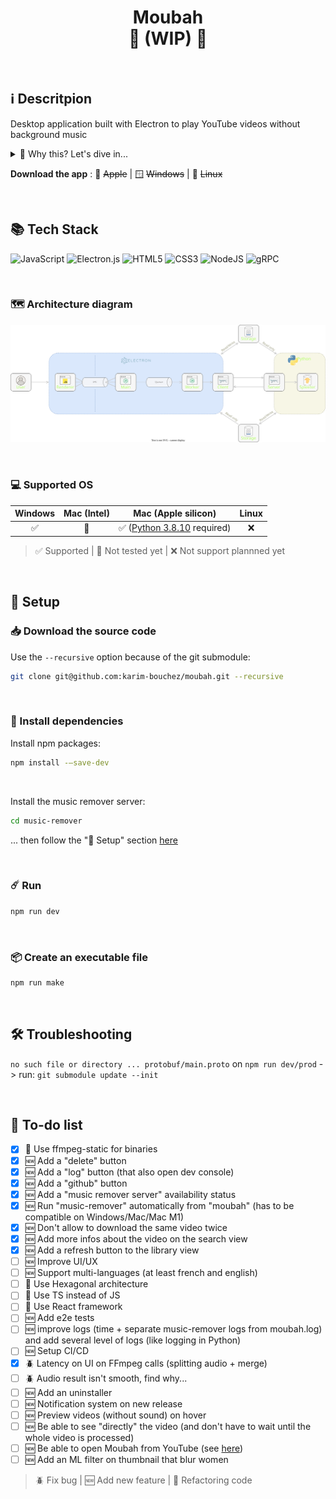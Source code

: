 <h1 align="center">
    Moubah</br>
    🚧 (WIP) 🚧 </br>
</h1>
</br>

## ℹ️ Descritpion

Desktop application built with Electron to play YouTube videos without background music

<details>
<summary>🔎 Why this? Let's dive in...</summary>

</br>

> Desktop application ...

A web page would have been more convenient for the end user, but the processing of the video requires a high CPU and/or GPU consumption combined with non-javascript dependencies that cannot take place in a browser (client side).
A solution could have been to place this processing on the server side, but this would have had a considerable cost and the primary objective of this service is to be 100% free. This could happen in the future in cha Allah with the financial support of the community, but not now.

"What about a mobile app?"
Here, the problem with doing client-side processing is that the machine learning model trained to separate voice from audio is not currently compatible to run on a phone (as far as I know, this [PR](https://github.com/deezer/spleeter/issues/477) is still opened, this [project](https://github.com/FaceOnLive/Spleeter-Android-iOS) doesn't seem to work, and the processing time would have been to slow anyway).
As for the problem of server-side processing, it's the same as for the web version: not impossible, but it's not free

> ... built with Electron ...

A GUI built with a Python framework would have been technically simpler, but I turned to Electron to deepen my knowledge of the front end stack: JS / TS / React / HTML / CSS

> ... to play YouTube videos without background music

For the moment, only youtube videos are supported, but in the future, audios/videos can also be imported directly from the computer to have the background music removed, bi idhni Allah.
The app is centred around youtube as there is a lot of useful (e.g. tutorials) and/or entertaining (e.g. documentaries) content available on this platform with music in the background. This being haram in Islam, this app makes it... Moubah

</details>

**Download the app** : 🍏 ~~Apple~~ | 🪟 ~~Windows~~ | 🐧 ~~Linux~~

</br>

## 📚 Tech Stack

![JavaScript](https://img.shields.io/badge/javascript-%23323330.svg?style=for-the-badge&logo=javascript&logoColor=%23F7DF1E)
![Electron.js](https://img.shields.io/badge/Electron-191970?style=for-the-badge&logo=Electron&logoColor=white)
![HTML5](https://img.shields.io/badge/html5-%23E34F26.svg?style=for-the-badge&logo=html5&logoColor=white)
![CSS3](https://img.shields.io/badge/css3-%231572B6.svg?style=for-the-badge&logo=css3&logoColor=white)
![NodeJS](https://img.shields.io/badge/node.js-6DA55F?style=for-the-badge&logo=node.js&logoColor=white)
![gRPC](https://img.shields.io/badge/gRPC-244c5a.svg?style=for-the-badge&logoColor=white)
<!-- ![TypeScript](https://img.shields.io/badge/typescript-3178C6?style=for-the-badge&logo=typescript&logoColor=white) -->
<!-- ![React](https://img.shields.io/badge/react-61DAFB?style=for-the-badge&logo=react&logoColor=white) -->
<!-- ![Tailwind CSS](https://img.shields.io/badge/tailwindcss-06B6D4?style=for-the-badge&logo=tailwindcss&logoColor=white) -->



</br>

### 🗺 Architecture diagram

![Moubah architecture diagram](./moubah-architecture.drawio.svg)

</br>

### 💻 Supported OS

| Windows | Mac (Intel) |                                 Mac (Apple silicon)                                  | Linux |
| :-----: | :---------: | :----------------------------------------------------------------------------------: | :---: |
|   ✅    |     📆      | ✅ ([Python 3.8.10](https://www.python.org/downloads/release/python-3810/) required) |  ❌   |

> ✅ Supported | 📆 Not tested yet | ❌ Not support plannned yet

</br>

## 🔧 Setup

### 📥 Download the source code

Use the `--recursive` option because of the git submodule:

```bash
git clone git@github.com:karim-bouchez/moubah.git --recursive
```

</br>

### 🔗 Install dependencies

Install npm packages:

```bash
npm install -–save-dev
```

</br>

Install the music remover server:

```bash
cd music-remover
```

... then follow the "🔧 Setup" section [here](https://github.com/karim-bouchez/music-remover)

</br>

### ☄️ Run

```bash
npm run dev
```

</br>

### 📦 Create an executable file

```bash
npm run make
```

</br>

## 🛠 Troubleshooting

`no such file or directory ... protobuf/main.proto` on `npm run dev/prod` -> run: `git submodule update --init`

</br>

## 🎯 To-do list

-   [x] 🧼 Use ffmpeg-static for binaries
-   [x] 🆕 Add a "delete" button
-   [x] 🆕 Add a "log" button (that also open dev console)
-   [x] 🆕 Add a "github" button
-   [x] 🆕 Add a "music remover server" availability status
-   [x] 🆕 Run "music-remover" automatically from "moubah" (has to be compatible on Windows/Mac/Mac M1)
-   [x] 🆕 Don't allow to download the same video twice
-   [x] 🆕 Add more infos about the video on the search view
-   [x] 🆕 Add a refresh button to the library view
-   [ ] 🆕 Improve UI/UX
-   [ ] 🆕 Support multi-languages (at least french and english)
-   [ ] 🧼 Use Hexagonal architecture
-   [ ] 🧼 Use TS instead of JS
-   [ ] 🧼 Use React framework
-   [ ] 🆕 Add e2e tests
-   [ ] 🆕 improve logs (time + separate music-remover logs from moubah.log) and add several level of logs (like logging in Python)
-   [ ] 🆕 Setup CI/CD
-   [x] 🪲 Latency on UI on FFmpeg calls (splitting audio + merge)
-   [ ] 🪲 Audio result isn't smooth, find why...
-   [ ] 🆕 Add an uninstaller
-   [ ] 🆕 Notification system on new release
-   [ ] 🆕 Preview videos (without sound) on hover
-   [ ] 🆕 Be able to see "directly" the video (and don't have to wait until the whole video is processed)
-   [ ] 🆕 Be able to open Moubah from YouTube (see [here](https://docs.freetubeapp.io/usage/browser-extension/))
-   [ ] 🆕 Add an ML filter on thumbnail that blur women

> 🪲 Fix bug | 🆕 Add new feature | 🧼 Refactoring code

